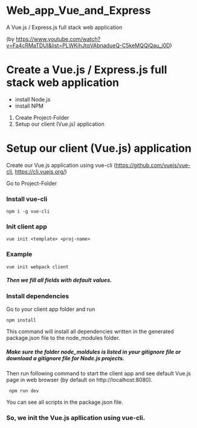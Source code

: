 # Web_app_Vue_and_Express
A Vue.js / Express.js full stack web application

(by https://www.youtube.com/watch?v=Fa4cRMaTDUI&list=PLWKjhJtqVAbnadueQ-C5keMQQiQau_i0D)

# Create a Vue.js / Express.js full stack web application
* install Node.js
* install NPM

1. Create Project-Folder
2. Setup our client (Vue.js) application

# Setup our client (Vue.js) application
Create our Vue.js application using vue-cli (https://github.com/vuejs/vue-cli, https://cli.vuejs.org/)

Go to Project-Folder
### Install vue-cli
```npm i -g vue-cli```
### Init client app
```vue init <template> <proj-name>```
### Example
```vue init webpack client```

##### Then we fill all fields with default values.

### Install dependencies
Go to your client app folder and run

```npm install```

This command will install all dependencies written in the generated package.json file to the node_modules folder.

##### Make sure the folder node_moldules is listed in your gitignore file or download a gitignore file for Node.js projects.

Then run following command to start the client app and see default Vue.js page in web browser (by default on http://localhost:8080).

``` npm run dev```

You can see all scripts in the package.json file.
### So, we init the Vue.js apllication using vue-cli.
